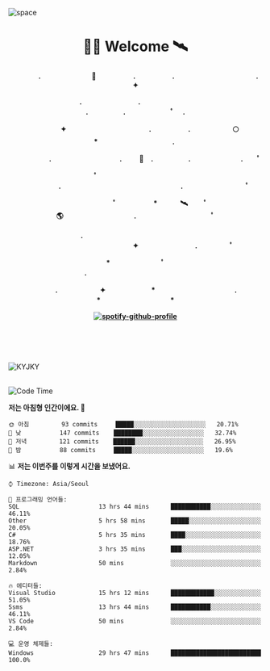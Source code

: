 ![space](https://user-images.githubusercontent.com/93513959/153272999-db6423b1-a80f-4b72-bf4c-7be2c9d6d328.png)



<h1 align="center">👨‍🚀 Welcome  🛰︎</h1>
<h4 align='center'>
<p align="center">　　　　.　　　　　　  　🌠　　　   　. 　　　　　.　　　　　　　　　　　  . 　　　 　       ✦     </p>
<p align="center">.　　　　　　　　.　　  　　　　  　 　　　　　　　　　　　.　　　　　.　　　　   　 ﾟ             　.        </p>
<p align="center">　　　　✦　　　　　  　　　　    　. 　　　　　.　　　　　　🌕　*　　　　　　　　　　  . 　　　 　            </p>
<p align="center">　　  　         　　. 　　　　   　 　　　.     　   　🚀　.　　　　　.　　　   　　　 .             　 ﾟ   </p>
<p align="center">　　ﾟ　　　　　　　　  　　　　   　 　　　　.　　　　　　　　　　　　　　　　　.   　　　            　  　　　ﾟ</p>
<p align="center"> 　　　　　　　ﾟ　　　 　　*　　   🛰︎　 　ﾟ　　　　🌎　　　　　　　　　　.　　　　　　　   　　  ﾟ          　   </p>
<p align="center">.　　　　　　　　　　  　　　　   　 　　　　　　　　　　　　 ✦　　　　　　　　.　   　　             ﾟ　  　　   </p>
<p align="center">　　　*　　　　　　  　ﾟ　　   　 　　　　.　　　　　　　　　　　　　　　　   　　            　  　　            </p>
<p align="center">　　　.　　　　　　✦  　　　　　   *　 　　　　　　　　　　.　　　　　　　*　　　　　   　              　  　*　  </p>

[![spotify-github-profile](https://spotify-github-profile.vercel.app/api/view?uid=316vepr7x7ia45xvcuqyysvtmpfe&cover_image=true&theme=novatorem&bar_color=37bac3&bar_color_cover=false)](https://spotify-github-profile.vercel.app/api/view?uid=316vepr7x7ia45xvcuqyysvtmpfe&redirect=true)

</h4>

<br>
<br>
<br>

<p align="left"><img src="https://github-readme-stats.vercel.app/api/top-langs?username=KYJKY&show_icons=true&locale=en&layout=compact&theme=radical" alt="KYJKY" />
<!--<img src="https://github-readme-stats.vercel.app/api?username=KYJKY&show_icons=true&locale=en&theme=radical" alt="KYJKY" />--> <br><br></p>

<!--START_SECTION:waka-->
![Code Time](http://img.shields.io/badge/Code%20Time-819%20hrs%2056%20mins-blue)

**저는 아침형 인간이에요. 🐤** 

```text
🌞 아침         93 commits     █████░░░░░░░░░░░░░░░░░░░░   20.71% 
🌆 낮　         147 commits    ████████░░░░░░░░░░░░░░░░░   32.74% 
🌃 저녁         121 commits    ██████░░░░░░░░░░░░░░░░░░░   26.95% 
🌙 밤　         88 commits     █████░░░░░░░░░░░░░░░░░░░░   19.6%

```


📊 **저는 이번주를 이렇게 시간을 보냈어요.** 

```text
⌚︎ Timezone: Asia/Seoul

💬 프로그래밍 언어들: 
SQL                      13 hrs 44 mins      ███████████░░░░░░░░░░░░░░   46.11% 
Other                    5 hrs 58 mins       █████░░░░░░░░░░░░░░░░░░░░   20.05% 
C#                       5 hrs 35 mins       ████░░░░░░░░░░░░░░░░░░░░░   18.76% 
ASP.NET                  3 hrs 35 mins       ███░░░░░░░░░░░░░░░░░░░░░░   12.05% 
Markdown                 50 mins             ░░░░░░░░░░░░░░░░░░░░░░░░░   2.84%

🔥 에디터들: 
Visual Studio            15 hrs 12 mins      ████████████░░░░░░░░░░░░░   51.05% 
Ssms                     13 hrs 44 mins      ███████████░░░░░░░░░░░░░░   46.11% 
VS Code                  50 mins             ░░░░░░░░░░░░░░░░░░░░░░░░░   2.84%

💻 운영 체제들: 
Windows                  29 hrs 47 mins      █████████████████████████   100.0%

```


<!--END_SECTION:waka-->
